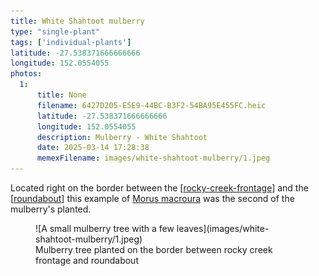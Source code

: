 ```yaml
---
title: White Shahtoot mulberry
type: "single-plant"
tags: ['individual-plants']
latitude: -27.538371666666666
longitude: 152.0554055
photos:
  1:
      title: None
      filename: 6427D205-E5E9-44BC-B3F2-54BA95E455FC.heic
      latitude: -27.538371666666666
      longitude: 152.0554055
      description: Mulberry - White Shahtoot
      date: 2025-03-14 17:28:38
      memexFilename: images/white-shahtoot-mulberry/1.jpeg
---
```




Located right on the border between the [[rocky-creek-frontage]] and the [[roundabout]] this example of [Morus macroura](https://en.wikipedia.org/wiki/Morus_macroura) was the second of the mulberry's planted.

<figure markdown>
![A small mulberry tree with a few leaves](images/white-shahtoot-mulberry/1.jpeg)
<figcaption>Mulberry tree planted on the border between rocky creek frontage and roundabout</figcaption>
</figure>


[//begin]: # "Autogenerated link references for markdown compatibility"
[rocky-creek-frontage]: ../rocky-creek-frontage "Rocky Creek Frontage"
[roundabout]: ../roundabout "Roundabout"
[//end]: # "Autogenerated link references"